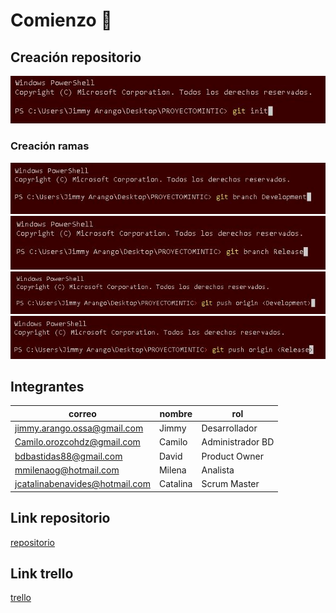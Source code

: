 # Comienzo 🚀

## Creación repositorio

![Screenshot](Creating.JPG)

### Creación ramas

![Screenshot1](branch1.JPG)
![Screenshot2](branch2.JPG)
![Screenshot3](Push1.JPG)
![Screenshot4](Push2.JPG)

## Integrantes

|            correo              |   nombre   |       rol       |
|--------------------------------|------------|-----------------|
|    jimmy.arango.ossa@gmail.com |       Jimmy|    Desarrollador|
|    Camilo.orozcohdz@gmail.com  |      Camilo| Administrador BD|
|    bdbastidas88@gmail.com      |       David|    Product Owner|
|     mmilenaog@hotmail.com      |      Milena|         Analista|
| jcatalinabenavides@hotmail.com |    Catalina|     Scrum Master|

## Link repositorio

[repositorio](https://github.com/jimalaros/PROYECTOMINTIC)

## Link trello

[trello](https://trello.com/b/7LCMouja/proyecto-software)
